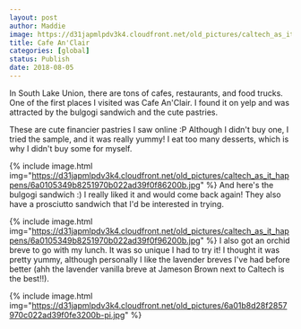 ```yaml
---
layout: post
author: Maddie
image: https://d31japmlpdv3k4.cloudfront.net/old_pictures/caltech_as_it_happens/6a0105349b8251970b022ad39f0f7a200b.jpg
title: Cafe An'Clair
categories: [global]
status: Publish
date: 2018-08-05
---
```


In South Lake Union, there are tons of cafes, restaurants, and food trucks. One of the first places I visited was Cafe An'Clair. I found it on yelp and was attracted by the bulgogi sandwich and the cute pastries.

These are cute financier pastries I saw online :P Although I didn't buy one, I tried the sample, and it was really yummy! I eat too many desserts, which is why I didn't buy some for myself.


{% include image.html img="https://d31japmlpdv3k4.cloudfront.net/old_pictures/caltech_as_it_happens/6a0105349b8251970b022ad39f0f86200b.jpg" %}
And here's the bulgogi sandwich :) I really liked it and would come back again! They also have a prosciutto sandwich that I'd be interested in trying.


{% include image.html img="https://d31japmlpdv3k4.cloudfront.net/old_pictures/caltech_as_it_happens/6a0105349b8251970b022ad39f0f96200b.jpg" %}
I also got an orchid breve to go with my lunch. It was so unique I had to try it! I thought it was pretty yummy, although personally I like the lavender breves I've had before better (ahh the lavender vanilla breve at Jameson Brown next to Caltech is the best!!).


{% include image.html img="https://d31japmlpdv3k4.cloudfront.net/old_pictures/6a01b8d28f2857970c022ad39f0fe3200b-pi.jpg" %}
